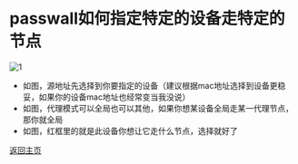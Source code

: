 # passwall如何指定特定的设备走特定的节点

![1](https://user-images.githubusercontent.com/73426989/150639721-93451ca0-ed82-43e1-82ad-065872cb8184.jpg)     

* 如图，源地址先选择到你要指定的设备（建议根据mac地址选择到设备更稳妥，如果你的设备mac地址也经常变当我没说）            
* 如图，代理模式可以全局也可以其他，如果你想某设备全局走某一代理节点，那你就全局             
* 如图，红框里的就是此设备你想让它走什么节点，选择就好了              

[返回主页](https://boduoyejieyi666.github.io/whonolikeboduoyejieyi/)           
